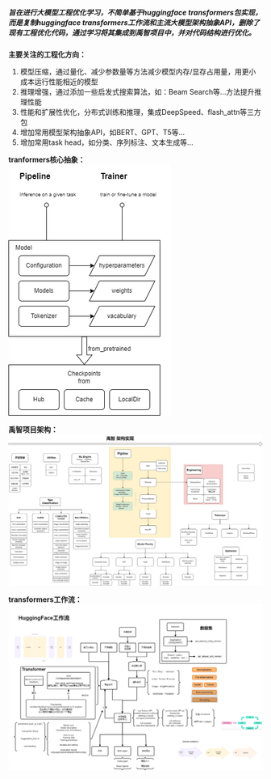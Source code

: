 ##### 旨在进行大模型工程优化学习，不简单基于huggingface transformers包实现，而是复制huggingface transformers工作流和主流大模型架构抽象API，删除了现有工程优化代码，通过学习将其集成到禹智项目中，并对代码结构进行优化。
__主要关注的工程化方向：__
1. 模型压缩，通过量化、减少参数量等方法减少模型内存/显存占用量，用更小成本运行性能相近的模型
2. 推理增强，通过添加一些启发式搜索算法，如：Beam Search等...方法提升推理性能
3. 性能和扩展性优化，分布式训练和推理，集成DeepSpeed、flash_attn等三方包
4. 增加常用模型架构抽象API，如BERT、GPT、T5等...
5. 增加常用task head，如分类、序列标注、文本生成等...

__tranformers核心抽象：__  
![transformers包的核心抽象](./utils/img/transformers_abstract.png)

__禹智项目架构：__  
![禹智项目架构](./utils/img/yuzhi_architecture.png)

__transformers工作流：__  
![transformers包的工作流](./utils/img/HuggingFaceWorkflow.png)

